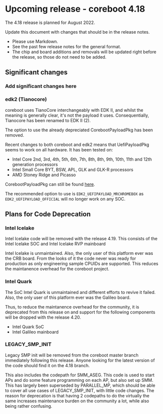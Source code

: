 Upcoming release - coreboot 4.18
================================

The 4.18 release is planned for August 2022.

Update this document with changes that should be in the release notes.

* Please use Markdown.
* See the past few release notes for the general format.
* The chip and board additions and removals will be updated right
  before the release, so those do not need to be added.

Significant changes
-------------------

### Add significant changes here
### edk2 (Tianocore)
coreboot uses TianoCore interchangeably with EDK II, and whilst the
meaning is generally clear, it's not the payload it uses. Consequentially,
Tianocore has been renamed to EDK II (2).

The option to use the already depreciated CorebootPayloadPkg has been
removed.

Recent changes to both coreboot and edk2 means that UefiPayloadPkg
seems to work on all hardware. It has been tested on:
* Intel Core 2nd, 3rd, 4th, 5th, 6th, 7th, 8th, 8th, 9th, 10th,
  11th and 12th generation processors
* Intel Small Core BYT, BSW, APL, GLK and GLK-R processors
* AMD Stoney Ridge and Picasso

CorebootPayloadPkg can still be found [here](https://github.com/MrChromebox/edk2/tree/coreboot_fb).

The recommended option to use is `EDK2_UEFIPAYLOAD_MRCHROMEBOX` as 
`EDK2_UEFIPAYLOAD_OFFICIAL` will no longer work on any SOC.

Plans for Code Deprecation
--------------------------


### Intel Icelake

Intel Icelake code will be removed with the release 4.19. This consists
of the Intel Icelake SOC and Intel Icelake RVP mainboard

Intel Icelake is unmaintained. Also, the only user of this platform ever
was the CRB board. From the looks of it the code never was ready for
production as only engineering sample CPUIDs are supported. This reduces
the maintanence overhead for the coreboot project.


### Intel Quark

The SoC Intel Quark is unmaintained and different efforts to revive it failed.
Also, the only user of this platform ever was the Galileo board.

Thus, to reduce the maintanence overhead for the community, it is deprecated
from this release on and support for the following components will be dropped
with the release 4.20.

  * Intel Quark SoC
  * Intel Galileo mainboard


### LEGACY_SMP_INIT

Legacy SMP init will be removed from the coreboot master branch
immediately following this release. Anyone looking for the latest
version of the code should find it on the 4.18 branch.

This also includes the codepath for SMM_ASEG. This code is used to start
APs and do some feature programming on each AP, but also set up SMM.
This has largely been superseded by PARALLEL_MP, which should be able to
cover all use cases of LEGACY_SMP_INIT, with little code changes. The
reason for deprecation is that having 2 codepaths to do the virtually
the same increases maintenance burden on the community a lot, while also
being rather confusing.
